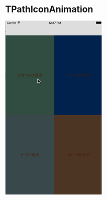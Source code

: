 # TPathIconAnimation
![image](https://github.com/tikeyc/TPathIconAnimation/raw/master/ReadMe/pathScreen.gif)
